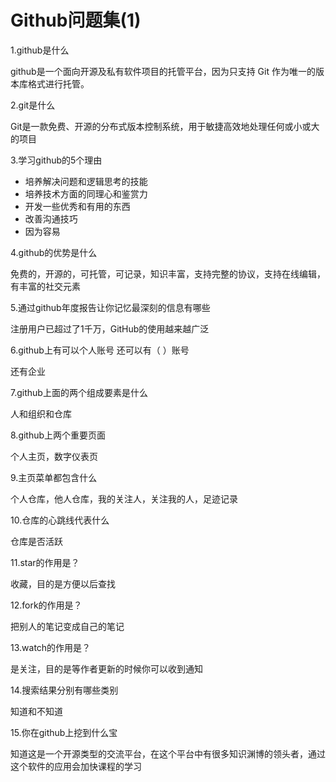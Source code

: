 # Github问题集(1)
1.github是什么

github是一个面向开源及私有软件项目的托管平台，因为只支持 Git 作为唯一的版本库格式进行托管。

2.git是什么

Git是一款免费、开源的分布式版本控制系统，用于敏捷高效地处理任何或小或大的项目

3.学习github的5个理由

+ 培养解决问题和逻辑思考的技能
+ 培养技术方面的同理心和鉴赏力
+ 开发一些优秀和有用的东西
+ 改善沟通技巧
+ 因为容易

4.github的优势是什么

免费的，开源的，可托管，可记录，知识丰富，支持完整的协议，支持在线编辑，有丰富的社交元素

5.通过github年度报告让你记忆最深刻的信息有哪些

注册用户已超过了1千万，GitHub的使用越来越广泛

6.github上有可以个人账号 还可以有（ ）账号

还有企业

7.github上面的两个组成要素是什么

人和组织和仓库

8.github上两个重要页面

个人主页，数字仪表页

9.主页菜单都包含什么

个人仓库，他人仓库，我的关注人，关注我的人，足迹记录

10.仓库的心跳线代表什么

仓库是否活跃

11.star的作用是？

收藏，目的是方便以后查找

12.fork的作用是？

把别人的笔记变成自己的笔记

13.watch的作用是？

是关注，目的是等作者更新的时候你可以收到通知

14.搜索结果分别有哪些类别

知道和不知道

15.你在github上挖到什么宝

知道这是一个开源类型的交流平台，在这个平台中有很多知识渊博的领头者，通过这个软件的应用会加快课程的学习
